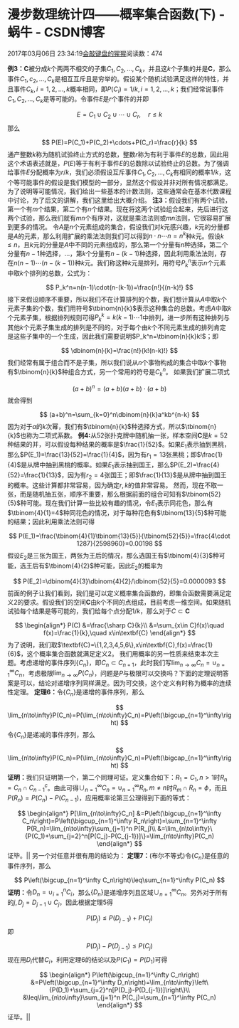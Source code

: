 
# 漫步数理统计四——概率集合函数(下) - 蜗牛 - CSDN博客


2017年03月06日 23:34:19[会敲键盘的猩猩](https://me.csdn.net/u010182633)阅读数：474


$\textbf{例3：}$$\textbf{C}$被分成$k$个两两不相交的子集$C_1,C_2,\ldots,C_k$，并且这$k$个子集的并是$\textbf{C}$，那么事件$C_1,c_2,\ldots,C_k$是相互互斥且是穷举的。假设某个随机试验满足这样的特性，并且事件$C_k,i=1,2,\ldots,k$概率相同，即$P(C_i)=1/k,i=1,2,\ldots,k$；我们经常说事件$C_1,C_2,\ldots,C_k$是等可能的。令事件$E$是$r$个事件的并即

$$
E=C_1\cup C_2\cup\cdots\cup C_r,\quad r\leq k
$$
那么

$$
P(E)=P(C_1)+P(C_2)+\cdots+P(C_r)=\frac{r}{k}
$$
通产整数$k$称为随机试验终止方式的总数，整数$r$称为有利于事件$E$的总数，因此用这个术语表述就是，$P(E)$等于有利于事件$E$的总数除以试验终止的总数。为了强调给事件$E$分配概率为$r/k$，我们必须假设互斥事件$C_1,C_2,\ldots,C_k$有相同的概率$1/k$，这个等可能事件的假设是我们模型的一部分，显然这个假设并非对所有情况都满足。
为了说明等可能情况，我们给出一些基本的计数法则，这些通常会在基本代数课程中讨论，为了后文的讲解，我们这里给出大概介绍。
$\textbf{注3：}$假设我们有两个试验，第一个有$m$个结果，第二个有$n$个结果。现在将这两个试验组合起来，先后进行这两个试验，那么我们就有$mn$个有序对，这就是乘法法则或$mn$法则，它很容易扩展到更多的情况。
令$A$是$n$个元素组成的集合，假设我们对$k$元感兴趣，$k$元的分量都是$A$的元素，那么利用扩展的乘法法则我们可以得到$n\cdot n\cdots n=n^k$种$k$元。假设$k\leq n$，且$k$元的分量是$A$中不同的元素组成的，那么第一个分量有$n$种选择，第二个分量有$n-1$种选择，$\ldots$，第$k$个分量有$n-(k-1)$种选择，因此利用乘法法则，存在$n(n-1)\cdots(n-(k-1))$种$k$元。我们称这种$k$元是排列，用符号$P_k^n$表示$n$个元素中取$k$个排列的总数，公式为：

$$
P_k^n=n(n-1)\cdot(n-(k-1))=\frac{n!}{(n-k)!}
$$
接下来假设顺序不重要，所以我们不在计算排列的个数，我们想计算从$A$中取$k$个元素子集的个数，我们用符号$\tbinom{n}{k}$表示这种集合的总数。考虑$A$中取$k$个元素子集，根据排列规则可得$P_k^k=k(k-1)\cdots 1$中排列，进一步所有这种排列与其他$k$个元素子集生成的排列是不同的，对于每个由$k$个不同元素生成的排列肯定是这些子集中的一个生成，因此我们需要说明$P_k^n=\tbinom{n}{k}k!$；即

$$
\dbinom{n}{k}=\frac{n!}{k!(n-k)!}
$$
我们经常有属于组合而不是子集，所以我们说从$n$个事物构成的集合中取$k$个事物有$\tbinom{n}{k}$种组合方式，另一个常用的符号是$C_k^n$。
如果我们扩展二项式

$$
(a+b)^n=(a+b)(a+b)\cdot(a+b)
$$
就会得到

$$
(a+b)^n=\sum_{k=0}^n\dbinom{n}{k}a^kb^{n-k}
$$
因为对于$a$的$k$次幂，我们有$\tbinom{n}{k}$种选择方式，所以$\tbinom{n}{k}$也称为二项式系数。
$\textbf{例4:}$从52张扑克牌中随机抽一张，样本空间$\textbf{C}$是$k=52$种结果的并，可以假设每种结果的概率是$\frac{1}{52}$。如果$E_1$表示抽到黑桃，那么$P(E_1)=\frac{13}{52}=\frac{1}{4}$，因为有$r_1=13$张黑桃；即$\frac{1}{4}$是从牌中抽到黑桃的概率。如果$E_1$表示抽到国王，那么$P(E_2)=\frac{4}{52}=\frac{1}{13}$，因为有$r_2=4$张国王；即$\frac{1}{13}$是从牌中抽到国王的概率。这些计算都非常容易，因为确定$r,k$的值非常容易。
然而，现在不取一张，而是随机抽五张，顺序不重要，那么根据前面的组合可知有$\tbinom{52}{5}$种可能。现在我们计算一些比较有趣的情况，令$E_1$表示同花色，那么有$\tbinom{4}{1}=4$种同花色的情况，对于每种花色有$\tbinom{13}{5}$种可能的结果；因此利用乘法法则可得

$$
P(E_1)=\frac{\tbinom{4}{1}\tbinom{13}{5}}{\tbinom{52}{5}}=\frac{4\cdot 1287}{2598960}=0.00198
$$
假设$E_2$是三张为国王，两张为王后的情况，那么选国王有$\tbinom{4}{3}$种可能，选王后有$\tbinom{4}{2}$种可能，因此$E_2$的概率为

$$
P(E_2)=\dbinom{4}{3}\dbinom{4}{2}/\dbinom{52}{5}=0.0000093
$$
前面的例子让我们看到，我们是可以定义概率集合函数的，即集合函数需要满足定义2的要求。假设我们的空间$\textbf{C}$由$k$个不同的点组成，目前考虑一维空间。如果随机试验每个结果是等可能的，我们给每个点分配$1/k$，那么对于$C\subset\textbf{C}$

$$
\begin{align*}
P(C)
&=\frac{\sharp C}{k}\\
&=\sum_{x\in C}f(x)\quad f(x)=\frac{1}{k},\quad x\in\textbf{C}
\end{align*}
$$
为了说明，我们取$\textbf{C}=\{1,2,3,4,5,6\},x\in\textbf{C},f(x)=\frac{1}{6}$，这个概率集合函数就满足定义2。
我们用概率的另一性质来结束本次主题。考虑递增的事件序列$\{C_n\}$，即$C_n\subset C_{n+1}$，此时我们写$\lim_{n\to\infty}C_n=\cup_{n=1}^\infty C_n$，考虑极限$\lim_{n\to\infty}P(C_n)$，问题是$P$与极限可以交换吗？下面的定理说明答案是可以，结论对递增序列同样满足。因为可交换，这个定义有时称为概率的连续性定理。
$\textbf{定理6：}$令$\{C_n\}$是递增的事件序列，那么

$$
\lim_{n\to\infty}P(C_n)=P(\lim_{n\to\infty}C_n)=P\left(\bigcup_{n=1}^\infty\right)
$$
令$\{C_n\}$是递减的事件序列，那么

$$
\lim_{n\to\infty}P(C_n)=P(\lim_{n\to\infty}C_n)=P\left(\bigcap_{n=1}^\infty\right)
$$
$\textbf{证明：}$我们只证明第一个，第二个同理可证。定义集合如下：$R_1=C_1,n>1$时$R_n=C_n\cap C_{n-1}^c$。由此可得$\cup_{n=1}^\infty C_n=\cup_{n=1}^\infty  R_n,m\neq n$时$R_m\cap R_n=\phi$，而且$P(R_n)=P(C_n)-P(C_{n-1})$，应用概率论第三公理得到下面的等式：

$$
\begin{align*}
 P[\lim_{n\to\infty}C_n]
 &=P\left(\bigcup_{n=1}^\infty C_n\right)=P\left(\bigcup_{n=1}^\infty R_n\right)=\sum_{n=1}^\infty P(R_n)=\lim_{n\to\infty}\sum_{j=1}^n P(R_j)\\
 &=\lim_{n\to\infty}\{P(C_1)+\sum_{j=2}^n[P(C_j)-P(C_{j-1})]\}=\lim_{n\to\infty}P(C_n)
\end{align*}
$$
证毕。$||$
另一个对任意并很有用的结论为：
$\textbf{定理7：}$(布尔不等式)令$\{C_n\}$是任意的事件序列，那么

$$
P\left(\bigcup_{n=1}^\infty C_n\right)\leq\sum_{n=1}^\infty P(C_n)
$$
$\textbf{证明：}$令$D_n=\cup_{i=1}^n C_i$，那么$\{D_n\}$是递增序列且区域$\cup_{n=1}^\infty C_n$。另外对于所有的$j,D_j=D_{j-1}\cup C_j$，因此根据定理5得

$$
P(D_j)\leq P(D_{j-1})+P(C_j)
$$
即

$$
P(D_j)-P(D_{j-1})\leq P(C_j)
$$
现在用$D_i$代替$C_i$，利用定理6的结论以及$P(C_1)=P(D_1)$可得

$$
\begin{align*}
P\left(\bigcup_{n=1}^\infty C_n\right)
&=P\left(\bigcup_{n=1}^\infty D_n\right)=\lim_{n\to\infty}\left\{P(D_1)+\sum_{j=2}^n[P(D_j)-P(D_{j-1})]\right\}\\
&\leq\lim_{n\to\infty}\sum_{j=1}^n P(C_j)=\sum_{n=1}^\infty P(C_n)
\end{align*}
$$
证毕。$||$

